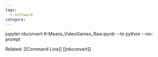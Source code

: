 ```yaml
---
tags:
  - software
category:
---
```

jupyter nbconvert K-Means_VideoGames_Raw.ipynb --to python --no-prompt

Related:
[[Command Line]]
[[nbconvert]]